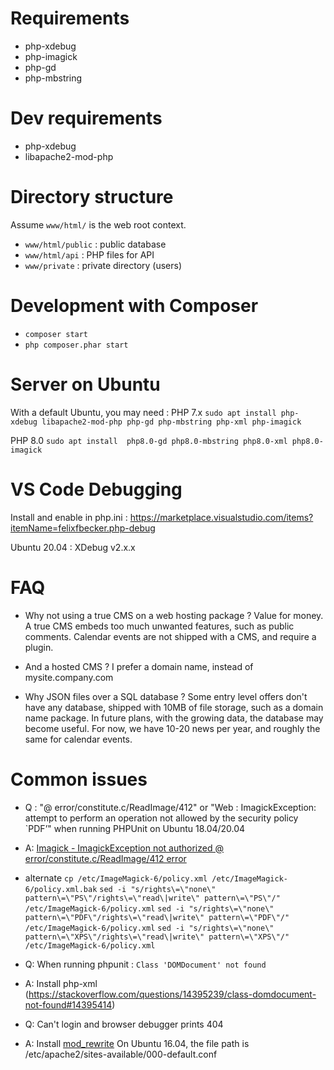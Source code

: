 # Requirements
- php-xdebug
- php-imagick
- php-gd
- php-mbstring

# Dev requirements
- php-xdebug
- libapache2-mod-php

# Directory structure
Assume `www/html/` is the web root context.

- `www/html/public` : public database
- `www/html/api` : PHP files for API
- `www/private` : private directory (users)


# Development with Composer
- `composer start`
- `php composer.phar start`

# Server on Ubuntu
With a default Ubuntu, you may need : 
PHP 7.x
`sudo apt install php-xdebug libapache2-mod-php php-gd php-mbstring php-xml php-imagick`

PHP 8.0
`sudo apt install  php8.0-gd php8.0-mbstring php8.0-xml php8.0-imagick`

# VS Code Debugging
Install and enable in php.ini :
https://marketplace.visualstudio.com/items?itemName=felixfbecker.php-debug

Ubuntu 20.04 : XDebug v2.x.x

# FAQ

- Why not using a true CMS on a web hosting package ?
Value for money. A true CMS embeds too much unwanted features, such as public comments. Calendar events are not shipped with a CMS, and require a plugin.

- And a hosted CMS ?
I prefer a domain name, instead of mysite.company.com

- Why JSON files over a SQL database ?
Some entry level offers don't have any database, shipped with 10MB of file storage, such as a domain name package.
In future plans, with the growing data, the database may become useful. For now, we have 10-20 news per year, and roughly the same for calendar events.

# Common issues

- Q : "@ error/constitute.c/ReadImage/412" or "Web : ImagickException: attempt to perform an operation not allowed by the security policy `PDF’" when running PHPUnit on Ubuntu 18.04/20.04
- A: [Imagick - ImagickException not authorized @ error/constitute.c/ReadImage/412 error](https://stackoverflow.com/questions/52817741/imagick-imagickexception-not-authorized-error-constitute-c-readimage-412-err)

- alternate 
`cp /etc/ImageMagick-6/policy.xml /etc/ImageMagick-6/policy.xml.bak`
`sed -i "s/rights\=\"none\" pattern\=\"PS\"/rights\=\"read\|write\" pattern\=\"PS\"/" /etc/ImageMagick-6/policy.xml`
`sed -i "s/rights\=\"none\" pattern\=\"PDF\"/rights\=\"read\|write\" pattern\=\"PDF\"/" /etc/ImageMagick-6/policy.xml`
`sed -i "s/rights\=\"none\" pattern\=\"XPS\"/rights\=\"read\|write\" pattern\=\"XPS\"/" /etc/ImageMagick-6/policy.xml`

- Q: When running phpunit : `Class 'DOMDocument' not found`
- A: Install php-xml (https://stackoverflow.com/questions/14395239/class-domdocument-not-found#14395414)

- Q: Can't login and browser debugger prints 404
- A: Install [mod_rewrite](https://stackoverflow.com/questions/17745310/how-to-enable-mod-rewrite-in-lamp-on-ubuntu#17745379)
On Ubuntu 16.04, the file path is /etc/apache2/sites-available/000-default.conf
